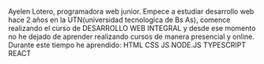  Ayelen Lotero, programadora web junior. 
 Empece a estudiar desarrollo web hace 2 años en la UTN(universidad tecnologica de Bs As), comence realizando el curso de DESARROLLO WEB INTEGRAL y desde ese momento no he   dejado de aprender realizando cursos de manera presencial y online.
 Durante este tiempo he aprendido:
 HTML
 CSS
 JS
 NODE.JS
 TYPESCRIPT
 REACT

<!---
princesaconsuela/princesaconsuela is a ✨ special ✨ repository because its `README.md` (this file) appears on your GitHub profile.
You can click the Preview link to take a look at your changes.
--->
